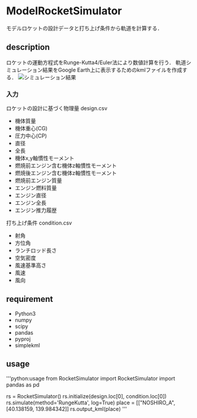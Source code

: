 # ModelRocketSimulator
モデルロケットの設計データと打ち上げ条件から軌道を計算する．

## description
ロケットの運動方程式をRunge-Kutta4/Euler法により数値計算を行う．
軌道シミュレーション結果をGoogle Earth上に表示するためのkmlファイルを作成する．
![シミュレーション結果](https://github.com/Jirouken/ModelRocketSimulator/blob/master/VESPER_NOSHIRO_A_condition1_path.png)

### 入力
ロケットの設計に基づく物理量 design.csv
- 機体質量
- 機体重心(CG)
- 圧力中心(CP)
- 直径
- 全長
- 機体x,y軸慣性モーメント
- 燃焼前エンジン含む機体z軸慣性モーメント
- 燃焼後エンジン含む機体z軸慣性モーメント
- 燃焼前エンジン質量
- エンジン燃料質量
- エンジン直径
- エンジン全長
- エンジン推力履歴

打ち上げ条件 condition.csv
- 射角
- 方位角
- ランチロッド長さ
- 空気密度
- 風速基準高さ
- 風速
- 風向

## requirement
- Python3
- numpy
- scipy
- pandas
- pyproj
- simplekml

## usage
'''python:usage
from RocketSimulator import RocketSimulator
import pandas as pd

rs = RocketSimulator()
rs.initialize(design.loc[0], condition.loc[0])
rs.simulate(method='RungeKutta', log=True)
place = [["NOSHIRO_A", [40.138159, 139.984342]]
rs.output_kml(place)
'''
